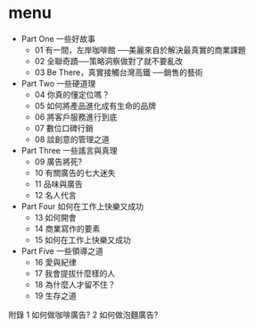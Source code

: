 # menu

- Part One  一些好故事
  - 01 有一間，左岸咖啡館 ──美麗來自於解決最真實的商業課題
  - 02 全聯奇蹟──策略洞察做對了就不要亂改  
  - 03 Be There，真實接觸台灣高鐵 ──銷售的藝術
- Part Two  一些硬道理
  - 04 你真的懂定位嗎？
  - 05 如何將產品進化成有生命的品牌
  - 06 將客戶服務進行到底
  - 07 數位口碑行銷
  - 08 談創意的管理之道
- Part Three  一些謠言與真理
  - 09 廣告將死?
  - 10 有關廣告的七大迷失
  - 11 品味與廣告
  - 12 名人代言
- Part Four  如何在工作上快樂又成功
  - 13 如何開會
  - 14 商業寫作的要素
  - 15 如何在工作上快樂又成功
- Part Five  一些領導之道
  - 16 愛與紀律
  - 17 我會提拔什麼樣的人
  - 18 為什麼人才留不住？
  - 19 生存之道

附錄
1 如何做咖啡廣告?
2 如何做泡麵廣告?
